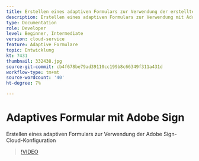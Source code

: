 ```yaml
---
title: Erstellen eines adaptiven Formulars zur Verwendung der erstellten Adobe Sign Cloud Services-Konfiguration
description: Erstellen eines adaptiven Formulars zur Verwendung mit Adobe Sign
type: Documentation
role: Developer
level: Beginner, Intermediate
version: cloud-service
feature: Adaptive Formulare
topic: Entwicklung
kt: 7431
thumbnail: 332438.jpg
source-git-commit: cb4f678be79ad39110cc199b8c66349f311a431d
workflow-type: tm+mt
source-wordcount: '40'
ht-degree: 7%

---
```


# Adaptives Formular mit Adobe Sign


Erstellen eines adaptiven Formulars zur Verwendung der Adobe Sign-Cloud-Konfiguration

>[!VIDEO](https://video.tv.adobe.com/v/332438/?quality=9&learn=on)

